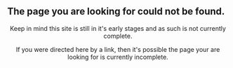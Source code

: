 <h2>The page you are looking for could not be found.</h2>

<p align="center">Keep in mind this site is still in it's early stages and as such is not currently complete.</p>

<p align="center">If you were directed here by a link, then it's possible the page your are looking for is currently incomplete.</p>